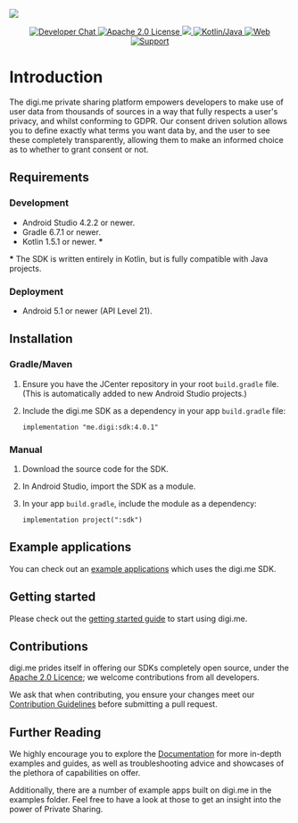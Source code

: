 ![](https://securedownloads.digi.me/partners/digime/SDKReadmeBanner.png)

<p align="center">
    <a href="https://developers.digi.me/slack/join">
        <img src="https://img.shields.io/badge/chat-slack-blueviolet.svg" alt="Developer Chat">
    </a>
    <a href="../../LICENSE">
        <img src="https://img.shields.io/badge/license-apache 2.0-blue.svg" alt="Apache 2.0 License">
    </a>
    <a href="#">
    	<img src="https://img.shields.io/badge/build-passing-brightgreen.svg">
    </a>
    <a href="https://kotlinlang.org">
        <img src="https://img.shields.io/badge/language-kotlin/java-ff69b4.svg" alt="Kotlin/Java">
    </a>
    <a href="https://developers.digi.me">
        <img src="https://img.shields.io/badge/web-digi.me-red.svg" alt="Web">
    </a>
    <a href="https://digime.freshdesk.com/support/home">
        <img src="https://img.shields.io/badge/support-freshdesk-721744.svg" alt="Support">
    </a>
</p>

# Introduction

The digi.me private sharing platform empowers developers to make use of user data from thousands of sources in a way that fully respects a user's privacy, and whilst conforming to GDPR. Our consent driven solution allows you to define exactly what terms you want data by, and the user to see these completely transparently, allowing them to make an informed choice as to whether to grant consent or not.

## Requirements

### Development

- Android Studio 4.2.2 or newer.
- Gradle 6.7.1 or newer.
- Kotlin 1.5.1 or newer. **\***

**\*** The SDK is written entirely in Kotlin, but is fully compatible with Java projects.

### Deployment

- Android 5.1 or newer (API Level 21).

## Installation

### Gradle/Maven

1. Ensure you have the JCenter repository in your root `build.gradle` file.<br>(This is automatically added to new Android Studio projects.)

2. Include the digi.me SDK as a dependency in your app `build.gradle` file:

   `implementation "me.digi:sdk:4.0.1"`

### Manual

1. Download the source code for the SDK.

2. In Android Studio, import the SDK as a module.

3. In your app `build.gradle`, include the module as a dependency:

   `implementation project(":sdk")`

## Example applications

You can check out an [example applications](https://github.com/digime/digime-sdk-android/tree/master/examples) which uses the digi.me SDK.

## Getting started

Please check out the [getting started guide](https://digime.github.io/digime-sdk-android/#/start) to start using digi.me.

## Contributions

digi.me prides itself in offering our SDKs completely open source, under the <a href="./LICENCE.md">Apache 2.0 Licence</a>; we welcome contributions from all developers.

We ask that when contributing, you ensure your changes meet our <a href="">Contribution Guidelines</a> before submitting a pull request.

## Further Reading

We highly encourage you to explore the <a href="https://digime.github.io/digime-sdk-android/">Documentation</a> for more in-depth examples and guides, as well as troubleshooting advice and showcases of the plethora of capabilities on offer.

Additionally, there are a number of example apps built on digi.me in the examples folder. Feel free to have a look at those to get an insight into the power of Private Sharing.

